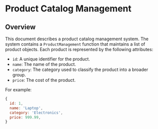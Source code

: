 # Product Catalog Management

## Overview

This document describes a product catalog management system. The system contains a `ProductManagement` function that maintains a list of product objects. Each product is represented by the following attributes:

- `id`: A unique identifier for the product.
- `name`: The name of the product.
- `category`: The category used to classify the product into a broader group.
- `price`: The cost of the product.

For example:

```javascript
{
  id: 1,
  name: 'Laptop',
  category: 'Electronics',
  price: 999.99,
}
